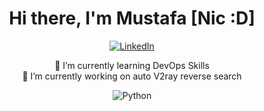 <h1 align="center">Hi there, I'm Mustafa [Nic :D]</h1>
<p align="center">
  <a href="https://www.linkedin.com/pub/dir/mustafa-omidian-a4b2a71a9"><img src="https://img.shields.io/badge/-LinkedIn-yellow?style=flat-square&logo=linkedin&logoColor=white" alt="LinkedIn"></a>
</p>

<p align="center">
  🌱 I’m currently learning DevOps Skills<br/>
  🔭 I’m currently working on auto V2ray reverse search<br/>
</p>

<p align="center">
  <img src="https://img.shields.io/badge/-Python-black?style=flat-square&logo=python&logoColor=yellow" alt="Python">
</p>
